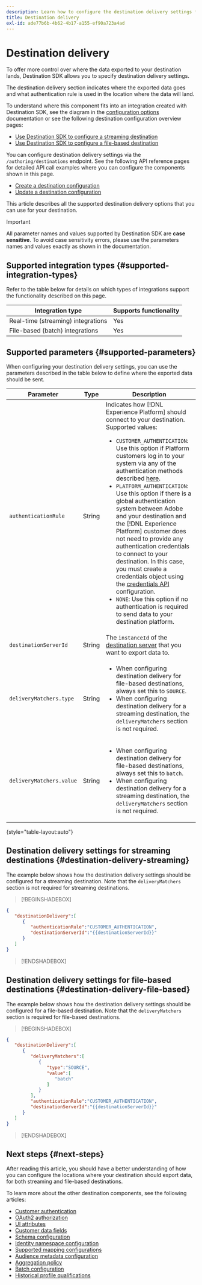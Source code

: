 ```yaml
---
description: Learn how to configure the destination delivery settings for destinations built with Destination SDK, to indicate where the exported data goes and what authentication rule is used in the location where the data will land.
title: Destination delivery
exl-id: ade77b6b-4b62-4b17-a155-ef90a723a4ad
---
```

# Destination delivery

To offer more control over where the data exported to your destination lands, Destination SDK allows you to specify destination delivery settings.

The destination delivery section indicates where the exported data goes and what authentication rule is used in the location where the data will land.

<!-- When configuring a destination, you must specify an authentication rule and one or more `destinationServerId` parameters, corresponding to the destination servers that define where the data will be delivered to. In most cases, the authentication rule that you should use is `CUSTOMER_AUTHENTICATION`.  -->

To understand where this component fits into an integration created with Destination SDK, see the diagram in the [configuration options](../configuration-options.md) documentation or see the following destination configuration overview pages:

* [Use Destination SDK to configure a streaming destination](../../guides/configure-destination-instructions.md#create-destination-configuration)
* [Use Destination SDK to configure a file-based destination](../../guides/configure-file-based-destination-instructions.md#create-destination-configuration)

You can configure destination delivery settings via the `/authoring/destinations` endpoint. See the following API reference pages for detailed API call examples where you can configure the components shown in this page.

* [Create a destination configuration](../../authoring-api/destination-configuration/create-destination-configuration.md)
* [Update a destination configuration](../../authoring-api/destination-configuration/update-destination-configuration.md)

This article describes all the supported destination delivery options that you can use for your destination.

>[!IMPORTANT]
>
>All parameter names and values supported by Destination SDK are **case sensitive**. To avoid case sensitivity errors, please use the parameters names and values exactly as shown in the documentation.

## Supported integration types {#supported-integration-types}

Refer to the table below for details on which types of integrations support the functionality described on this page.

|Integration type| Supports functionality |
|---|---|
| Real-time (streaming) integrations | Yes |
| File-based (batch) integrations | Yes |

## Supported parameters {#supported-parameters}

When configuring your destination delivery settings, you can use the parameters described in the table below to define where the exported data should be sent.

|Parameter | Type | Description|
|---------|----------|------|
|`authenticationRule` | String | Indicates how [!DNL Experience Platform] should connect to your destination. Supported values:<ul><li>`CUSTOMER_AUTHENTICATION`: Use this option if Platform customers log in to your system via any of the authentication methods described [here](customer-authentication.md).</li><li>`PLATFORM_AUTHENTICATION`: Use this option if there is a global authentication system between Adobe and your destination and the [!DNL Experience Platform] customer does not need to provide any authentication credentials to connect to your destination. In this case, you must create a credentials object using the [credentials API](../../credentials-api/create-credential-configuration.md) configuration. </li><li>`NONE`: Use this option if no authentication is required to send data to your destination platform. </li></ul> |
|`destinationServerId` | String | The `instanceId` of the [destination server](../../authoring-api/destination-server/create-destination-server.md) that you want to export data to. |
|`deliveryMatchers.type`|String|<ul><li>When configuring destination delivery for file-based destinations, always set this to `SOURCE`.</li><li>When configuring destination delivery for a streaming destination, the `deliveryMatchers` section is not required.</li></ul>|
|`deliveryMatchers.value`|String|<ul><li>When configuring destination delivery for file-based destinations, always set this to `batch`.</li><li>When configuring destination delivery for a streaming destination, the `deliveryMatchers` section is not required.</li></ul>|

{style="table-layout:auto"}

## Destination delivery settings for streaming destinations {#destination-delivery-streaming}

The example below shows how the destination delivery settings should be configured for a streaming destination. Note that the `deliveryMatchers` section is not required for streaming destinations.

>[!BEGINSHADEBOX]

```json
{
   "destinationDelivery":[
      {
         "authenticationRule":"CUSTOMER_AUTHENTICATION",
         "destinationServerId":"{{destinationServerId}}"
      }
   ]
}
```

>[!ENDSHADEBOX]

## Destination delivery settings for file-based destinations {#destination-delivery-file-based}

The example below shows how the destination delivery settings should be configured for a file-based destination. Note that the `deliveryMatchers` section is required for file-based destinations.

>[!BEGINSHADEBOX]

```json
{
   "destinationDelivery":[
      {
         "deliveryMatchers":[
            {
               "type":"SOURCE",
               "value":[
                  "batch"
               ]
            }
         ],
         "authenticationRule":"CUSTOMER_AUTHENTICATION",
         "destinationServerId":"{{destinationServerId}}"
      }
   ]
}
```

>[!ENDSHADEBOX]

## Next steps {#next-steps}

After reading this article, you should have a better understanding of how you can configure the locations where your destination should export data, for both streaming and file-based destinations.

To learn more about the other destination components, see the following articles:

* [Customer authentication](customer-authentication.md)
* [OAuth2 authorization](oauth2-authorization.md)
* [UI attributes](ui-attributes.md)
* [Customer data fields](customer-data-fields.md)
* [Schema configuration](schema-configuration.md)
* [Identity namespace configuration](identity-namespace-configuration.md)
* [Supported mapping configurations](supported-mapping-configurations.md)
* [Audience metadata configuration](audience-metadata-configuration.md)
* [Aggregation policy](aggregation-policy.md)
* [Batch configuration](batch-configuration.md)
* [Historical profile qualifications](historical-profile-qualifications.md)
